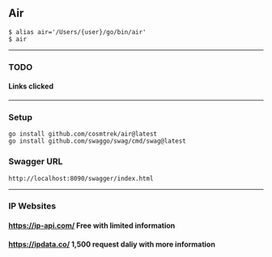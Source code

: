 ## Air

```azure
$ alias air='/Users/{user}/go/bin/air'
$ air
```

---

### TODO

#### Links clicked

---

### Setup

```azure
go install github.com/cosmtrek/air@latest
go install github.com/swaggo/swag/cmd/swag@latest
```

### Swagger URL

```azure
http://localhost:8090/swagger/index.html
```

---

### IP Websites

#### https://ip-api.com/ Free with limited information

#### https://ipdata.co/ 1,500 request daliy with more information
